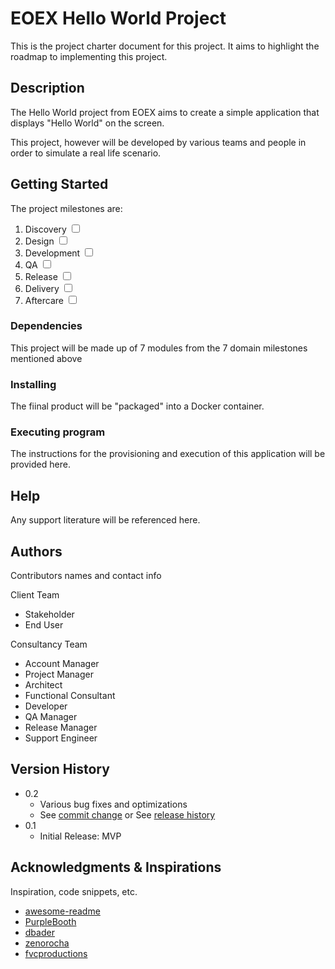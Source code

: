 # EOEX Hello World Project

This is the project charter document for this project.
It aims to highlight the roadmap to implementing this project.

## Description

The Hello World project from EOEX aims to create a simple application that displays "Hello World" on the screen.

This project, however will be developed by various teams and people in order to simulate a real life scenario.

## Getting Started

The project milestones are:
1. Discovery  <input type="checkbox" unchecked />
2. Design <input type="checkbox" unchecked />
3. Development <input type="checkbox" unchecked />
4. QA <input type="checkbox" unchecked />
5. Release <input type="checkbox" unchecked />
6. Delivery <input type="checkbox" unchecked />
7. Aftercare  <input type="checkbox" unchecked />

### Dependencies

This project will be made up of 7 modules from the 7 domain milestones mentioned above

### Installing

The fiinal product will be "packaged" into a Docker container. 

### Executing program

The instructions for the provisioning and execution of this application will be provided here.

## Help

Any support literature will be referenced here.

## Authors

Contributors names and contact info

Client Team
* Stakeholder
* End User

Consultancy Team
* Account Manager
* Project Manager
* Architect
* Functional Consultant
* Developer
* QA Manager
* Release Manager
* Support Engineer

## Version History

* 0.2
    * Various bug fixes and optimizations
    * See [commit change]() or See [release history]()
* 0.1
    * Initial Release: MVP

## Acknowledgments & Inspirations

Inspiration, code snippets, etc.
* [awesome-readme](https://github.com/matiassingers/awesome-readme)
* [PurpleBooth](https://gist.github.com/PurpleBooth/109311bb0361f32d87a2)
* [dbader](https://github.com/dbader/readme-template)
* [zenorocha](https://gist.github.com/zenorocha/4526327)
* [fvcproductions](https://gist.github.com/fvcproductions/1bfc2d4aecb01a834b46)